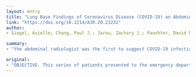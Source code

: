 ```yaml
---
layout: entry
title: "Lung Base Findings of Coronavirus Disease (COVID-19) on Abdominal CT in Patients With Predominant Gastrointestinal Symptoms"
link: "https://doi.org/10.2214/AJR.20.23232"
author:
- Siegel, Avielle; Chang, Paul J.; Jarou, Zachary J.; Paushter, David M.; Harmath, Carla B.; Arevalo, J. Ben; Dachman, Abraham

summary:
- "the abdominal radiologist was the first to suggest COVID-19 infection because of findings in the lung bases on CT of the abdomen. The abdomen must suggest the diagnosis when evaluating lung bases for typical findings. OBJECTIVE. Patients presented to emergency department (ED) with abdominal pain without the respiratory symptoms typical of coronavirus disease. A series of patients presented to the emergency department were presented without abdominal pain and without the symptoms typical. COVID-19 infection can present primarily with abdominal symptoms."

original:
- "OBJECTIVE. This series of patients presented to the emergency department (ED) with abdominal pain, without the respiratory symptoms typical of coronavirus disease (COVID-19), and the abdominal radiologist was the first to suggest COVID-19 infection because of findings in the lung bases on CT of the abdomen. CONCLUSION. COVID-19 infection can present primarily with abdominal symptoms, and the abdominal radiologist must suggest the diagnosis when evaluating the lung bases for typical findings."
---
```


